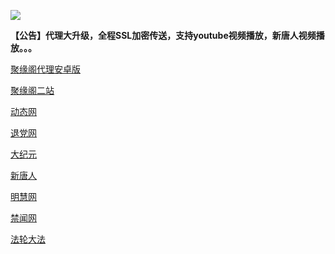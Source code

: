 
![](https://raw.githubusercontent.com/hao369/a/master/j.jpg)

**【公告】代理大升级，全程SSL加密传送，支持youtube视频播放，新唐人视频播放。。。**

 [聚缘阁代理安卓版](https://github.com/hao369/a/raw/master/j8.apk)



[聚缘阁二站](http://haw2.jt3.theiotlabs.com/j2)


 [动态网](http://haw2.jt3.theiotlabs.com/)

[退党网](http://haw2.jt3.theiotlabs.com/?id=8)

[大纪元](http://haw2.jt3.theiotlabs.com/?id=7)

[新唐人](http://haw2.jt3.theiotlabs.com/?id=5)

[明慧网](http://haw2.jt3.theiotlabs.com/?id=3)

[禁闻网](http://haw2.jt3.theiotlabs.com/?id=16)

[法轮大法](http://haw2.jt3.theiotlabs.com/?id=15)


